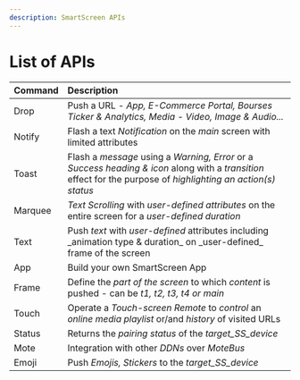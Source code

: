 ```yaml
---
description: SmartScreen APIs
---
```


# List of APIs

| **Command** | **Description** |
| :--- | :--- |
| Drop | Push a URL - _App, E-Commerce Portal, Bourses Ticker & Analytics, Media - Video, Image & Audio..._ |
| Notify | Flash a text _Notification_ on the _main_ screen with limited attributes |
| Toast | Flash a _message_ using a _Warning, Error_ or a _Success heading & icon_ along with a _transition_ effect for the purpose of _highlighting an action\(s\) status_ |
| Marquee | _Text Scrolling_ with _user-defined attributes_ on the entire  screen for a _user-defined_ _duration_ |
| Text | Push _text_ with _user-defined_ attributes including \_animation type & duration\_ on \_user-defined\_ frame of the screen |
| App | Build your own SmartScreen App |
| Frame | Define the _part of the screen_ to which _content_ is pushed - can be _t1, t2, t3, t4 or main_ |
| Touch | Operate a _Touch-screen Remote_ to _control_ an _online media playlist_ or/and _history_ of visited URLs  |
| Status | Returns the _pairing status_  of the _target\_SS\_device_ |
| Mote | Integration with other _DDNs_ over _MoteBus_ |
| Emoji | Push _Emojis, Stickers_ to the _target\_SS\_device_ |

